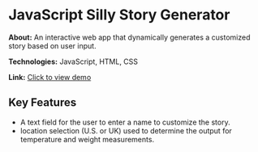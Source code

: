 # JavaScript Silly Story Generator

**About:** An interactive web app that dynamically generates a customized story based on user input.

**Technologies:** JavaScript, HTML, CSS

**Link:** [Click to view demo](https://jasheloper.github.io/silly-story-js/)

<!-- [![alt](/images/)](https://jasheloper.github.io/silly-story-js/) -->


## Key Features

- A text field for the user to enter a name to customize the story.
- location selection (U.S. or UK) used to determine the output for temperature and weight measurements.